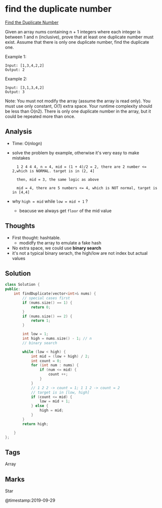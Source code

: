 # find the duplicate number

[Find the Duplicate Number](https://leetcode.com/problems/find-the-duplicate-number)

Given an array nums containing n + 1 integers where each integer is between 1 and n \(inclusive\), prove that at least one duplicate number must exist. Assume that there is only one duplicate number, find the duplicate one.

Example 1:

```text
Input: [1,3,4,2,2]
Output: 2
```

Example 2:

```text
Input: [3,1,3,4,2]
Output: 3
```

Note: You must not modify the array \(assume the array is read only\). You must use only constant, O\(1\) extra space. Your runtime complexity should be less than O\(n2\). There is only one duplicate number in the array, but it could be repeated more than once.

## Analysis

* Time: O\(nlogn\)
* solve the problem by example, otherwise it's very easy to make mistakes

  ```text
    1 2 4 4 4, n = 4, mid = (1 + 4)/2 = 2, there are 2 number <= 2,which is NORMAL. target is in (2, 4]

    then, mid = 3, the same logic as above 

    mid = 4, there are 5 numbers <= 4, which is NOT normal, target is in [4,4]
  ```

* why `high = mid` while `low = mid + 1` ?
  * beacuse we always get `floor` of the mid value 

## Thoughts

* First thought: hashtable.
  * modidfy the array to emulate a fake hash
* No extra space, we could use **binary search**
* it's not a typical binary serach, the high/low are not index but actual values

## Solution

```cpp
class Solution {
public:
    int findDuplicate(vector<int>& nums) {
        // special cases first 
        if (nums.size() == 1) {
            return 0;
        }
        if (nums.size() == 2) {
            return 1;
        }

        int low = 1;
        int high = nums.size() - 1; // n 
        // binary search

        while (low < high) {
            int mid = (low + high) / 2;
            int count = 0;
            for (int num : nums) {
                if (num <= mid) {
                    count ++;
                }
            }
            // 1 2 2 -> count = 1; 1 1 2 -> count = 2
            // target is in [low, high]
            if (count <= mid) {
                low = mid + 1;                
            } else {
                high = mid;
            }
        }
        return high;

    }
};
```

## Tags

Array

## Marks

Star

@timestamp:2019-09-29
